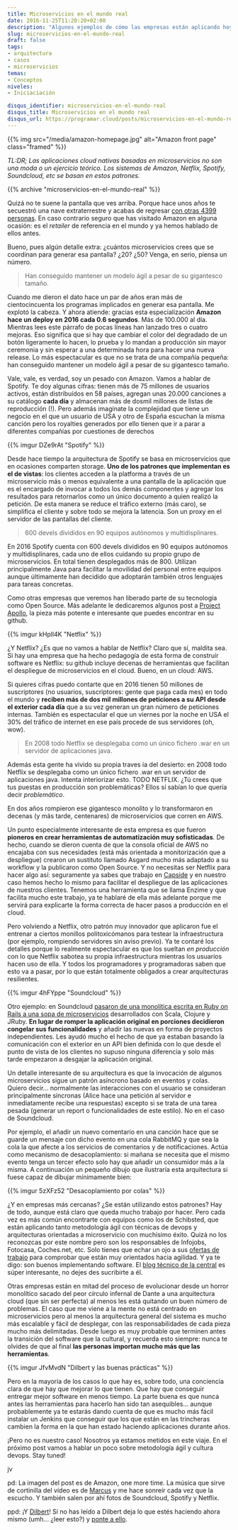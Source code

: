```yaml
---
title: Microservicios en el mundo real
date: 2016-11-25T11:20:20+02:00
description: "Algunos ejemplos de cómo las empresas están aplicando hoy en día arquitecturas orientadas a microservicios"
slug: microservicios-en-el-mundo-real
draft: false
tags:
- arquitectura
- casos
- microservicios
temas:
- Conceptos
niveles:
- Iniciaciación

disqus_identifier: microservicios-en-el-mundo-real
disqus_title: Microservicios en el mundo real
disqus_url: https://programar.cloud/posts/microservicios-en-el-mundo-real
---
```


{{% img src="/media/amazon-homepage.jpg" alt="Amazon front page" class="framed" %}}

*TL:DR; Las aplicaciones cloud nativas basadas en microservicios no son una moda o un ejercicio teórico. Los sistemas de Amazon, Netflix, Spotify, Soundcloud, etc se basan en estos patrones.*

{{% archive "microservicios-en-el-mundo-real" %}}

Quizá no te suene la pantalla que ves arriba. Porque hace unos años te secuestró una nave extraterrestre y acabas de regresar [con otras 4399 personas](https://www.imdb.com/title/tt0389564/). En caso contrario seguro que has visitado Amazon en alguna ocasión: es el *retailer* de referencia en el mundo y ya hemos hablado de ellos antes.<!--more--> 

Bueno, pues algún detalle extra: ¿cuántos microservicios crees que se coordinan para generar esa pantalla? ¿20? ¿50? Venga, en serio, piensa un número.

> Han conseguido mantener un modelo ágil a pesar de su gigantesco tamaño.

Cuando me dieron el dato hace un par de años eran más de cientocincuenta los programas implicados en generar esa pantalla. Me explotó la cabeza. Y ahora atiende: gracias esta especialización **Amazon hace un deploy en 2016 cada 0.6 segundos**. Más de 100.000 al día. Mientras lees este párrafo de pocas líneas han lanzado tres o cuatro mejoras. Eso significa que si hay que cambiar el color del degradado de un botón ligeramente lo hacen, lo prueba y lo mandan a producción sin mayor ceremonia y sin esperar a una determinada hora para hacer una nueva release. Lo más espectacular es que no se trata de una compañía pequeña: han conseguido mantener un modelo ágil a pesar de su gigantesco tamaño.

Vale, vale, es verdad, soy un pesado con Amazon. Vamos a hablar de Spotify. Te doy algunas cifras: tienen más de 75 millones de usuarios activos, están distribuídos en 58 países, agregan unas 20.000 canciones a su catálogo **cada día** y almacenan más de dosmil millones de listas de reproducción (!). Pero además imagínate la complejidad que tiene un negocio en el que un usuario de USA y otro de España escuchan la misma canción pero los royalties generados por ello tienen que ir a parar a diferentes compañías por cuestiones de derechos

{{% imgur DZe9rAt "Spotify" %}}

Desde hace tiempo la arquitectura de Spotify se basa en microservicios que en ocasiones comparten storage. **Uno de los patrones que implementan es el de vistas**: los clientes acceden a la platforma a través de un microservicio más o menos equivalente a una pantalla de la aplicación que es el encargado de invocar a todos los demás componentes y agregar los resultados para retornarlos como un único documento a quien realizó la petición. De esta manera se reduce el tráfico externo (más caro), se simplifica el cliente y sobre todo se mejora la latencia. Son un proxy en el servidor de las pantallas del cliente.

> 600 devels divididos en 90 equipos autónomos y multidisplinares.

En 2016 Spotify cuenta con 600 devels divididos en 90 equipos autónomos y multidisplinares, cada uno de ellos cuidando su propio grupo de microservicios. En total tienen desplegados más de 800. Utilizan principalmente Java para facilitar la movilidad del personal entre equipos aunque últimamente han decidido que adoptarán también otros lenguajes para tareas concretas.

Como otras empresas que veremos han liberado parte de su tecnología como Open Source. Más adelante le dedicaremos algunos post a [Project Apollo](https://github.com/spotify/apollo), la pieza más potente e interesante que puedes encontrar en su github.

{{% imgur kHpll4K "Netflix" %}}

¿Y Netflix? ¿Es que no vamos a hablar de Netflix? Claro que sí, maldita sea. Si hay una empresa que ha hecho pedagogía de esta forma de construír software es Netflix: su github incluye decenas de herramientas que facilitan el despliegue de microservicios en el cloud. Bueno, en un cloud: AWS. 

Si quieres cifras puedo contarte que en 2016 tienen 50 millones de suscriptores (no usuarios, suscriptores: gente que paga cada mes) en todo el mundo y **reciben más de dos mil millones de peticiones a su API desde el exterior cada día** que a su vez generan un gran número de peticiones internas. También es espectacular el que un viernes por la noche en USA el 30% del tráfico de internet en ese país procede de sus servidores (oh, wow).

> En 2008 todo Netflix se desplegaba como un único fichero .war en un servidor de aplicaciones java.

Además esta gente ha vivido su propia traves ía del desierto: en 2008 todo Netflix se desplegaba como un único fichero .war en un servidor de aplicaciones java. Intenta interiorizar esto. TODO NETFLIX. ¿Tú crees que tus puestas en producción son problemáticas? Ellos sí sabían lo que quería decir *problemático*. 

En dos años rompieron ese gigantesco monolito y lo transformaron en decenas (y más tarde, centenares) de microservicios que corren en AWS.

Un punto especialmente interesante de esta empresa es que fueron **pioneros en crear herramientas de automatización muy sofisticadas**. De hecho, cuando se dieron cuenta de que la consola oficial de AWS no encajaba con sus necesidades (está más orientada a monitorización que a despliegue) crearon un sustituto llamado Asgard mucho más adaptado a su workflow y la publicaron como Open Source. Y no necesitas ser Netflix para hacer algo así: seguramente ya sabes que trabajo en [Capside](https://twitter.com/capside) y en nuestro caso hemos hecho lo mismo para facilitar el despliegue de las aplicaciones de nuestros clientes. Tenemos una herramienta que se llama Enzime y que facilita mucho este trabajo, ya te hablaré de ella más adelante porque me servirá para explicarte la forma correcta de hacer pasos a producción en el cloud.

Pero volviendo a Netflix, otro patrón muy innovador que aplicaron fue el entrenar a ciertos monillos politoxicómanos para testear la infraestructura (por ejemplo, rompiendo servidores sin aviso previo). Ya te contaré los detalles porque lo realmente espectacular es que los sueltan *en producción* con lo que Netflix sabotea su propia infraestructura mientras los usuarios hacen uso de ella. Y todos los programadores y programadoras saben que esto va a pasar, por lo que están totalmente obligados a crear arquitecturas resilientes.

{{% imgur 4hFYppe "Soundcloud" %}}

Otro ejemplo: en Soundcloud [pasaron de una monolítica escrita en Ruby on Rails a una sopa de microservicios](//philcalcado.com/2015/09/08/how_we_ended_up_with_microservices.html) desarrollados con Scala, Clojure y JRuby. **En lugar de romper la aplicación original en porciones decidieron congelar sus funcionalidades** y añadir las nuevas en forma de proyectos independientes. Les ayudó mucho el hecho de que ya estaban basando la comunicación con el exterior en un API bien definida con lo que desde el punto de vista de los clientes no supuso ninguna diferencia y solo más tarde empezaron a desgajar la aplicación original.

Un detalle interesante de su arquitectura es que la invocación de algunos microservicios sigue un patrón asíncrono basado en eventos y colas. Quiero decir... normalmente las interacciones con el usuario se consideran principalmente síncronas (Alice hace una petición al servidor e inmediatamente recibe una respuestas) excepto si se trata de una tarea pesada (generar un report o funcionalidades de este estilo). No en el caso de Soundcloud. 

Por ejemplo, el añadir un nuevo comentario en una canción hace que se guarde un mensaje con dicho evento en una cola RabbitMQ y que sea la cola la que afecte a los servicios de comentarios y de notificaciones. Actúa como mecanismo de desacoplamiento: si mañana se necesita que el mismo evento tenga un tercer efecto solo hay que añadir un consumidor más a la misma. A continuación un pequeño dibujo que ilustraría esta arquitectura si fuese capaz de dibujar mínimamente bien:

{{% imgur 5zXFz52 "Desacoplamiento por colas" %}}

¿Y en empresas más cercanas? ¿Se están utilizando estos patrones? Hay de todo, aunque está claro que queda mucho trabajo por hacer. Pero cada vez es más común encontrarte con equipos como los de Schibsted, que están aplicando tanto metodología ágil con técnicas de devops y arquitecturas orientadas a microservicio con muchísimo éxito. Quizá no los reconozcas por este nombre pero son los responsables de Infojobs, Fotocasa, Coches.net, etc. Solo tienes que echar un ojo a sus [ofertas de trabajo](//www.google.es/search?q=schibsted+microservicios) para comprobar que están muy orientados hacia agilidad. Y ya te digo: son buenos implementando software. El [blog técnico de la central](//bytes.schibsted.com/category/software-engineering/) es súper interesante, no dejes des sucribirte a él.

Otras empresas están en mitad del proceso de evolucionar desde un horror monolítico sacado del peor círculo infernal de Dante a una arquitectura cloud (que sin ser perfecta) al menos les está quitando un buen número de problemas. El caso que me viene a la mente no está centrado en microservicios pero al menos la arquitectura general del sistema es mucho más escalable y fácil de desplegar, con las responsabilidades de cada pieza mucho más delimitadas. Desde luego es muy probable que terminen antes la transición del software que la cultural, y recuerda esto siempre: nunca te olvides de que al final **las personas importan mucho más que las herramientas**.

{{% imgur JfvMvdN "Dilbert y las buenas prácticas" %}}

Pero en la mayoría de los casos lo que hay es, sobre todo, una conciencia clara de que hay que mejorar lo que tienen. Que hay que conseguir entregar mejor software en menos tiempo. La parte buena es que nunca antes las herramientas para hacerlo han sido tan asequibles... aunque probablemente ya te estarás dando cuenta de que es mucho más fácil instalar un Jenkins que conseguir que los que están en las trincheras cambien la forma en la que han estado haciendo aplicaciones durante años.

¡Pero no es nuestro caso! Nosotros ya estamos metidos en este viaje. En el próximo post vamos a hablar un poco sobre metodología ágil y cultura devops. Stay tuned!

jv


pd: La imagen del post es de Amazon, one more time. La música que sirve de cortinilla del vídeo es de [Marcus](https://soundcloud.com/musicbymarcus/promo-music-inspiational) y me hace sonreír cada vez que la escucho. Y también salen por ahí fotos de Soundcloud, Spotify y Netflix.

ppd: ¡Y [Dilbert](http://dilbert.com)! Si no has leído a Dilbert deja lo que estés haciendo ahora mismo (umh... ¿leer esto?) y [ponte a ello](http://www.businessinsider.com/scott-adams-favorite-dilbert-comics-2013-10).






